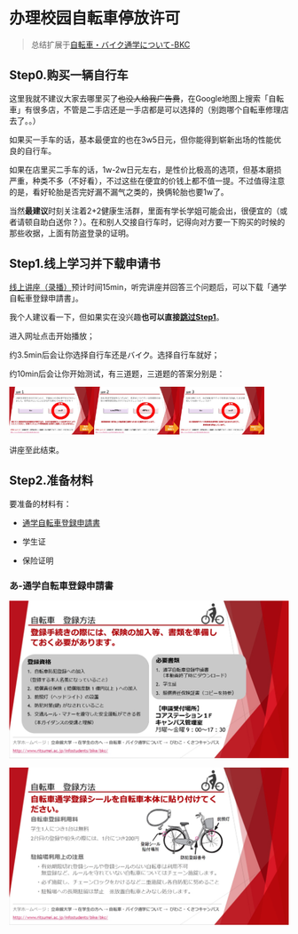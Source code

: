 # 办理校园自転車停放许可

> 总结扩展于[自転車・バイク通学について-BKC](https://www.ritsumei.ac.jp/infostudents/bike/bkc)

## Step0.购买一辆自行车

这里我就不建议大家去哪里买了~~也没人给我广告费~~，在Google地图上搜索「自転車」有很多店，不管是二手店还是一手店都是可以选择的（别跑哪个自転車修理店去了。。）

如果买一手车的话，基本最便宜的也在3w5日元，但你能得到崭新出场的性能优良的自行车。

如果在店里买二手车的话，1w-2w日元左右，是性价比极高的选项，但基本磨损严重，种类不多（不好看），不过这些在便宜的价钱上都不值一提。不过值得注意的是，看好轮胎是否完好漏不漏气之类的，换俩轮胎也要1w了。

当然**最建议**时刻关注着2+2健康生活群，里面有学长学姐可能会出，很便宜的（或者请顿自助白送你？）。在和别人交接自行车时，记得向对方要一下购买的时候的那些收据，上面有防盗登录的证明。

## Step1.线上学习并下载申请书

[线上讲座（录播）](https://www.pip-maker.com/?view=4jxm)预计时间15min，听完讲座并回答三个问题后，可以下载「通学自転車登録申請書」。

我个人建议看一下，但如果实在没兴趣**也可以直接[跳过Step1](https://luopzh.github.io/University-R/pages/jitensya#Step2.%E5%87%86%E5%A4%87%E6%9D%90%E6%96%99)**。

进入网址点击开始播放；

约3.5min后会让你选择自行车还是バイク。选择自行车就好；

约10min后会让你开始测试，有三道题，三道题的答案分别是：

<img src="pictures/image-20221021125724185.png" alt="image-20221021125724185" style="zoom:15%;" /><img src="pictures/image-20221021125753449.png" alt="image-20221021125753449" style="zoom:15%;" /><img src="pictures/image-20221021133306493.png" alt="image-20221021133306493" style="zoom:15%;" />

讲座至此结束。

## Step2.准备材料

要准备的材料有：

- [通学自転車登録申請書](https://luopzh.github.io/University-R/files/200827BicycleCommutingRegistrationApplication.pdf)

- 学生证

- 保险证明

### あ-通学自転車登録申請書



![image-20221021125051842](pictures/image-20221021125051842.png)

![image-20221021125145919](pictures/image-20221021125145919.png)